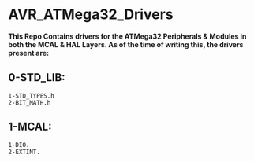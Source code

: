 # AVR_ATMega32_Drivers
**This Repo Contains drivers for the ATMega32 Peripherals &amp; Modules in both the MCAL &amp; HAL Layers.
As of the time of writing this, the drivers present are:**  
## 0-STD_LIB:
	1-STD_TYPES.h
	2-BIT_MATH.h

## 1-MCAL:  
	1-DIO.
	2-EXTINT.
